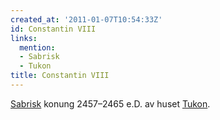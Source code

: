 ```yaml
---
created_at: '2011-01-07T10:54:33Z'
id: Constantin VIII
links:
  mention:
  - Sabrisk
  - Tukon
title: Constantin VIII
---
```


[Sabrisk] konung 2457–2465 e.D. av huset [Tukon].

  [Sabrisk]: Sabrisk
  [Tukon]: Tukon
